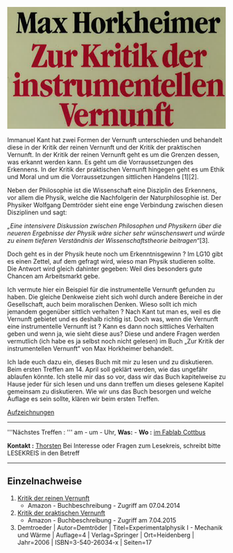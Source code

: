 ![Ueberschrift.png](Ueberschrift.png "Ueberschrift.png")

Immanuel Kant hat zwei Formen der Vernunft unterschieden und behandelt
diese in der Kritik der reinen Vernunft und der Kritik der praktischen
Vernunft. In der Kritik der reinen Vernunft geht es um die Grenzen
dessen, was erkannt werden kann. Es geht um die Vorraussetzungen des
Erkennens. In der Kritik der praktischen Vernunft hingegen geht es um
Ethik und Moral und um die Vorraussetzungen sittlichen Handelns
\[1\]\[2\].

Neben der Philosophie ist die Wissenschaft eine Disziplin des Erkennens,
vor allem die Physik, welche die Nachfolgerin der Naturphilosophie ist.
Der Physiker Wolfgang Demtröder sieht eine enge Verbindung zwischen
diesen Disziplinen und sagt:

*„Eine intensivere Diskussion zwischen Philosophen und Physikern über
die neueren Ergebnisse der Physik wäre sicher sehr wünschenswert und
würde zu einem tieferen Verständnis der Wissenschaftstheorie
beitragen“*\[3\].

Doch geht es in der Physik heute noch um Erkenntnisgewinn ? Im LG10 gibt
es einen Zettel, auf dem gefragt wird, wieso man Physik studieren
sollte. Die Antwort wird gleich dahinter gegeben: Weil dies besonders
gute Chancen am Arbeitsmarkt gebe.

Ich vermute hier ein Beispiel für die instrumentelle Vernunft gefunden
zu haben. Die gleiche Denkweise zieht sich wohl durch andere Bereiche in
der Gesellschaft, auch beim moralischen Denken. Wieso sollt ich mich
jemandem gegenüber sittlich verhalten ? Nach Kant tut man es, weil es
die Vernunft gebietet und es deshalb richtig ist. Doch was, wenn die
Vernunft eine instrumentelle Vernunft ist ? Kann es dann noch sittliches
Verhalten geben und wenn ja, wie sieht diese aus? Diese und andere
Fragen werden vermutlich (ich habe es ja selbst noch nicht gelesen) im
Buch „Zur Kritik der instrumentellen Vernunft“ von Max Horkheimer
behandelt.

Ich lade euch dazu ein, dieses Buch mit mir zu lesen und zu diskutieren.
Beim ersten Treffen am 14. April soll geklärt werden, wie das ungefähr
ablaufen könnte. Ich stelle mir das so vor, dass wir das Buch
kapitelweise zu Hause jeder für sich lesen und uns dann treffen um
dieses gelesene Kapitel gemeinsam zu diskutieren. Wie wir uns das Buch
besorgen und welche Auflage es sein sollte, klären wir beim ersten
Treffen.

[Aufzeichnungen](http://thorsten.puppis.uberspace.de/pad/p/Lesekreis_Horkheimer)

-----

'''Nächstes Treffen : ''' am - um - Uhr, **Was:** - **Wo :** [im Fablab
Cottbus](http://fablab-cottbus.de/index.php/Kontakt)

**Kontakt :** [Thorsten](mailto:thorsten@fablab-cottbus.de) Bei
Interesse oder Fragen zum Lesekreis, schreibt bitte LESEKREIS in den
Betreff

-----

## Einzelnachweise

<references />

1.  [Kritik der reinen
    Vernunft](http://www.amazon.de/Kritik-reinen-Vernunft-Vollst%C3%A4ndige-verbesserten/dp/3866474083/ref=sr_1_1?ie=UTF8&qid=1428429251&sr=8-1&keywords=kritik+der+reinen+vernunft)
    - Amazon - Buchbeschreibung - Zugriff am 07.04.2014
2.  [Kritik der praktischen
    Vernunft](http://www.amazon.de/Kritik-praktischen-Vernunft-Joachim-Kopper/dp/3150011116/ref=sr_1_1?ie=UTF8&qid=1428431831&sr=8-1&keywords=kritik+der+praktischen+vernunft)
    - Amazon - Buchbeschreibung - Zugriff am 7.04.2015
3.  Demtroeder | Autor=Demtröder | Titel=Experimentalphysik I - Mechanik
    und Wärme | Auflage=4 | Verlag=Springer | Ort=Heidenberg | Jahr=2006
    | ISBN=3-540-26034-x | Seiten=17